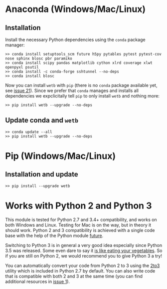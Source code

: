 
# Anaconda (Windows/Mac/Linux)

## Installation

Install the necessary Python dependencies using the ```conda``` package manager:

```
>> conda install setuptools_scm future h5py pytables pytest pytest-cov nose sphinx blosc pbr paramiko
>> conda install scipy pandas matplotlib cython xlrd coverage xlwt openpyxl psutil
>> conda install -c conda-forge sshtunnel --no-deps
>> conda install blosc
```

Now you can install ```wetb``` with ```pip``` (there is no ```conda``` package
available yet, see [issue 21](toolbox/WindEnergyToolbox#21)).
Since we prefer that ```conda``` manages and installs all dependencies we
expclicitally tell ```pip``` to only install ```wetb``` and nothing more:

```
>> pip install wetb --upgrade --no-deps
```

## Update conda and ```wetb```

```
>> conda update --all
>> pip install wetb --upgrade --no-deps

```


# Pip (Windows/Mac/Linux)

## Installation and update

```
>> pip install --upgrade wetb
```


# Works with Python 2 and Python 3

This module is tested for Python 2.7 and 3.4+ compatibility, and works on both
Windows and Linux. Testing for Mac is on the way, but in theory it should work.
Python 2 and 3 compatibility is achieved with a single code base with the help
of the Python module [future](http://python-future.org/index.html).

Switching to Python 3 is in general a very good idea especially since Python 3.5
was released. Some even dare to say it
[is like eating your vegetables](http://nothingbutsnark.svbtle.com/porting-to-python-3-is-like-eating-your-vegetables).
So if you are still on Python 2, we would recommend you to give Python 3 a try!

You can automatically convert your code from Python 2 to 3 using the
[2to3](https://docs.python.org/2/library/2to3.html) utility which is included
in Python 2.7 by default. You can also write code that is compatible with both
2 and 3 at the same time (you can find additional resources in
[issue 1](https://gitlab.windenergy.dtu.dk/toolbox/WindEnergyToolbox/issues/1)).



